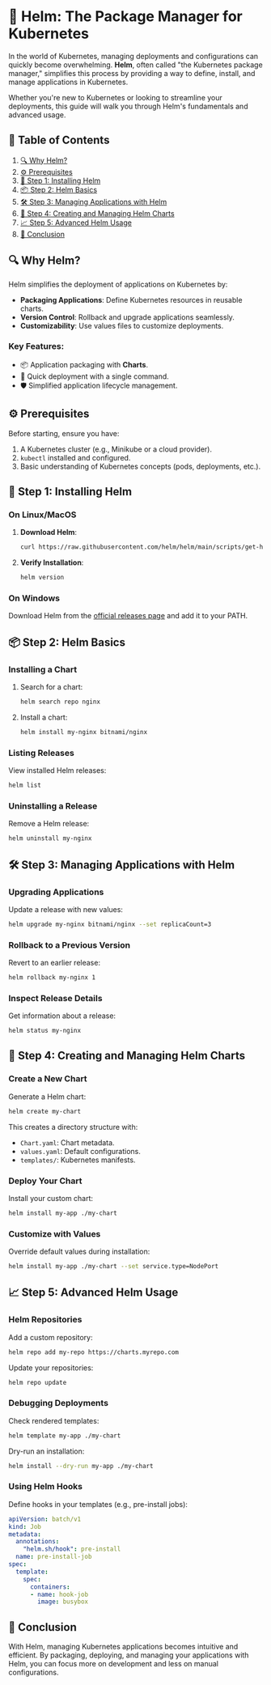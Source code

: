 
# 🚀 Helm: The Package Manager for Kubernetes

In the world of Kubernetes, managing deployments and configurations can quickly become overwhelming. **Helm**, often called "the Kubernetes package manager," simplifies this process by providing a way to define, install, and manage applications in Kubernetes.

Whether you're new to Kubernetes or looking to streamline your deployments, this guide will walk you through Helm's fundamentals and advanced usage.

## 📖 Table of Contents

1. [🔍 Why Helm?](#-why-helm)
2. [⚙️ Prerequisites](#️-prerequisites)
3. [🚀 Step 1: Installing Helm](#-step-1-installing-helm)
4. [📦 Step 2: Helm Basics](#-step-2-helm-basics)
5. [🛠️ Step 3: Managing Applications with Helm](#️-step-3-managing-applications-with-helm)
6. [🔗 Step 4: Creating and Managing Helm Charts](#-step-4-creating-and-managing-helm-charts)
7. [📈 Step 5: Advanced Helm Usage](#-step-5-advanced-helm-usage)
8. [🏁 Conclusion](#-conclusion)

## 🔍 Why Helm?

Helm simplifies the deployment of applications on Kubernetes by:

- **Packaging Applications**: Define Kubernetes resources in reusable charts.
- **Version Control**: Rollback and upgrade applications seamlessly.
- **Customizability**: Use values files to customize deployments.

### Key Features:

- 📦 Application packaging with **Charts**.
- 🚀 Quick deployment with a single command.
- 🛡️ Simplified application lifecycle management.

## ⚙️ Prerequisites

Before starting, ensure you have:

1. A Kubernetes cluster (e.g., Minikube or a cloud provider).
2. `kubectl` installed and configured.
3. Basic understanding of Kubernetes concepts (pods, deployments, etc.).

## 🚀 Step 1: Installing Helm

### On Linux/MacOS

1. **Download Helm**:

    ```bash
    curl https://raw.githubusercontent.com/helm/helm/main/scripts/get-helm-3 | bash
    ```

2. **Verify Installation**:

    ```bash
    helm version
    ```

### On Windows

Download Helm from the [official releases page](https://github.com/helm/helm/releases) and add it to your PATH.

## 📦 Step 2: Helm Basics

### Installing a Chart

1. Search for a chart:

    ```bash
    helm search repo nginx
    ```

2. Install a chart:

    ```bash
    helm install my-nginx bitnami/nginx
    ```

### Listing Releases

View installed Helm releases:

```bash
helm list
```

### Uninstalling a Release

Remove a Helm release:

```bash
helm uninstall my-nginx
```

## 🛠️ Step 3: Managing Applications with Helm

### Upgrading Applications

Update a release with new values:

```bash
helm upgrade my-nginx bitnami/nginx --set replicaCount=3
```

### Rollback to a Previous Version

Revert to an earlier release:

```bash
helm rollback my-nginx 1
```

### Inspect Release Details

Get information about a release:

```bash
helm status my-nginx
```

## 🔗 Step 4: Creating and Managing Helm Charts

### Create a New Chart

Generate a Helm chart:

```bash
helm create my-chart
```

This creates a directory structure with:

- `Chart.yaml`: Chart metadata.
- `values.yaml`: Default configurations.
- `templates/`: Kubernetes manifests.

### Deploy Your Chart

Install your custom chart:

```bash
helm install my-app ./my-chart
```

### Customize with Values

Override default values during installation:

```bash
helm install my-app ./my-chart --set service.type=NodePort
```

## 📈 Step 5: Advanced Helm Usage

### Helm Repositories

Add a custom repository:

```bash
helm repo add my-repo https://charts.myrepo.com
```

Update your repositories:

```bash
helm repo update
```

### Debugging Deployments

Check rendered templates:

```bash
helm template my-app ./my-chart
```

Dry-run an installation:

```bash
helm install --dry-run my-app ./my-chart
```

### Using Helm Hooks

Define hooks in your templates (e.g., pre-install jobs):

```yaml
apiVersion: batch/v1
kind: Job
metadata:
  annotations:
    "helm.sh/hook": pre-install
  name: pre-install-job
spec:
  template:
    spec:
      containers:
      - name: hook-job
        image: busybox
```

## 🏁 Conclusion

With Helm, managing Kubernetes applications becomes intuitive and efficient. By packaging, deploying, and managing your applications with Helm, you can focus more on development and less on manual configurations.
